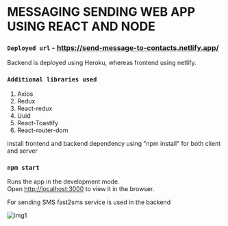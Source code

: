 # MESSAGING SENDING WEB APP USING REACT AND NODE

### `Deployed url` - https://send-message-to-contacts.netlify.app/

Backend is deployed using Heroku, whereas frontend using netlify.

### `Additional libraries used`
1. Axios
2. Redux
3. React-redux
4. Uuid
5. React-Toastify
6. React-router-dom

install frontend and backend dependency using "npm install" for both client and server

### `npm start`
Runs the app in the development mode.\
Open [http://localhost:3000](http://localhost:3000) to view it in the browser.

For sending SMS fast2sms service is used in the backend

![img1](https://user-images.githubusercontent.com/31589202/118260492-041ae200-b4d0-11eb-9d90-efcc272b7ef2.JPG)

